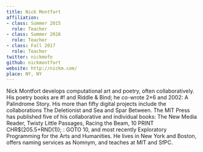 ```yaml
---
title: Nick Montfort
affiliation:
- class: Summer 2015
  role: Teacher
- class: Summer 2016
  role: Teacher
- class: Fall 2017
  role: Teacher
twitter: nickmofo
github: nickmontfort
website: http://nickm.com/
place: NY, NY
---
```

Nick Montfort develops computational art and poetry, often collaboratively. His poetry books are #! and Riddle & Bind; he co-wrote 2×6 and 2002: A Palindrome Story. His more than fifty digital projects include the collaborations The Deletionist and Sea and Spar Between. The MIT Press has published five of his collaborative and individual books: The New Media Reader, Twisty Little Passages, Racing the Beam, 10 PRINT CHR$(205.5+RND(1)); : GOTO 10, and most recently Exploratory Programming for the Arts and Humanities. He lives in New York and Boston, offers naming services as Nomnym, and teaches at MIT and SfPC.